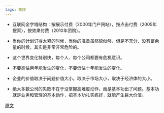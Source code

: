 ```yaml
---
tags: 管理
---
```




* 互联网金字塔结构：按展示付费（2000年门户网站），按点击付费（2005年搜索），按效果付费（2010年团购）。

* 当你的计划订得太紧的时候，当你的准备虽然貌似够，但是不充分、没有富余量的时候，其实是非常非常危险的。

* 这个世界变化特别快，每个人、每个公司都要有危机意识。

* 不要高估两年能发生的变化，不要低估十年能发生的变化。

* 企业的价值取决于问题价值大小，取决于市场大小，取决于经济体的大小。

* 绝大多数公司的失败不在于没掌握高难度动作，而是基本功出了问题。基本功就是业务和管理的基本动作，把基本功扎实练好，就能产生巨大价值。



[原文](https://mp.weixin.qq.com/s/36IqLytp5pFQ2xVX8W0c6w)